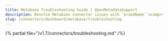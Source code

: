 ```yaml
---
title: Metabase Troubleshooting Guide | OpenMetadataSupport
description: Resolve Metabase connector issues with `brandName`'scomprehensive troubleshooting guide. Fix common errors, configuration problems, and data sync issues.
slug: /connectors/dashboard/metabase/troubleshooting
---
```


{% partial file="/v1.7/connectors/troubleshooting.md" /%}
